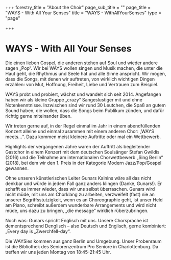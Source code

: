 +++
forestry_title = "About the Choir"
page_sub_title = ""
page_title = "WAYS - With All Your Senses"
title = "WAYS - WithAllYourSenses"
type = "page"

+++
# WAYS - With All Your Senses

Die einen lieben Gospel, die anderen stehen auf Soul und wieder andere sagen „Pop“. Wir bei WAYS wollen singen und Musik machen, die unter die Haut geht, die Rhythmus und Seele hat und alle Sinne anspricht. Wir mögen, dass die Songs, mit denen wir auftreten, von wirklich wichtigen Dingen erzählen: von Mut, Hoffnung, Freiheit, Liebe und Vertrauen zum Beispiel.

WAYS probt und probiert, wächst und wandelt sich seit 2014. Angefangen haben wir als kleine Gruppe „crazy“ Sangeslustiger mit und ohne Notenkenntnisse. Inzwischen sind wir rund 30 Leutchen, die Spaß an gutem Sound haben, die wollen, dass die Songs beim Publikum zünden, und dafür richtig gerne miteinander üben.

Wir treten gerne auf, in der Regel einmal im Jahr in einem abendfüllenden Konzert alleine und einmal zusammen mit einem anderen Chor: „WAYS meets…“. Dazu kommen meist kleinere Auftritte oder mal ein Wettbewerb.

Highlights der vergangenen Jahre waren der Auftritt als begleitender Gastchor in einem Konzert mit dem deutschen Soulsänger Stefan Gwildis (2016) und die Teilnahme am internationalen Chorwettbewerb „Sing Berlin“ (2018), bei dem wir den 1. Preis in der Kategorie Modern Jazz/Pop/Gospel gewannen.  

Ohne unseren künstlerischen Leiter Gunars Kalnins wäre all das nicht denkbar und würde in jedem Fall ganz anders klingen (Danke, Gunars!). Er schafft es immer wieder, dass wir uns selbst überraschen. Gunars wird nicht müde, mit uns am Chorklang zu arbeiten, verzweifelt (fast) nie an unserer Begriffsstutzigkeit, wenn es an Choreographie geht, ist unser Held am Piano, schreibt außerdem wunderbare Arrangements und wird nicht müde, uns dazu zu bringen, „die message“ wirklich rüberzubringen. 

Noch was: Gunars spricht Englisch mit uns. Unsere Chorsprache ist dementsprechend Denglisch – also Deutsch und Englisch, gerne kombiniert: „Every day is „Zwerchfell-day“.  

Die WAYSies kommen aus ganz Berlin und Umgebung. Unser Probenraum ist die Bibliothek des Seniorenzentrum Pro Seniore in Charlottenburg. Da treffen wir uns jeden Montag von 18:45-21:45 Uhr.